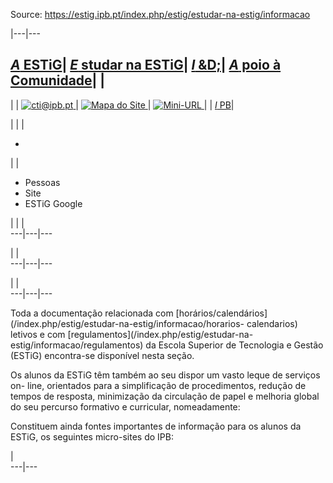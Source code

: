 Source: https://estig.ipb.pt/index.php/estig/estudar-na-estig/informacao

|---|---  
  
[_A_ ESTiG](/index.php/estig/a-estig "A ESTiG")| [ _E_ studar na ESTiG](/index.php/estig/estudar-na-estig "Estudar na ESTiG")| [ _I_ &D;](/index.php/estig/investigacao-desenvolvimento "Investigação & Desenvolvimento")| [_A_ poio à Comunidade](/index.php/estig/apoio-a-comunidade "Apoio à Comunidade")| |   
---  
| | [![cti@ipb.pt](https://estig.ipb.pt//templates/estig-template-estudar-na-estig/images/mail.png) ](mailto:cti@ipb.pt?subject=Portal%20ESTiG "cti@ipb.pt")| [![Mapa do Site](https://estig.ipb.pt//templates/estig-template-estudar-na-estig/images/mapa.png) ](/index.php/estig-map "Mapa do Site")| [![Mini-URL](https://estig.ipb.pt//templates/estig-template-estudar-na-estig/images/miniurl.png) ](javascript:;
 "Mini-URL")| | [_I_ PB](http://www.ipb.pt "Instituto Politécnico de Bragança")|   
  
  

  

  
  
  
  
  
  
  
  
  
  
  
  
  
  
|   | | 

  *   

| | 

  * Pessoas
  * Site
  * ESTiG Google

| | |   
---|---|---  
  
| |   
---|---|---  
  
| |   
---|---|---  
  
  
Toda a documentação relacionada com
[horários/calendários](/index.php/estig/estudar-na-estig/informacao/horarios-
calendarios) letivos e com [regulamentos](/index.php/estig/estudar-na-
estig/informacao/regulamentos) da Escola Superior de Tecnologia e Gestão
(ESTiG) encontra-se disponível nesta seção.  
  
Os alunos da ESTiG têm também ao seu dispor um vasto leque de serviços on-
line, orientados para a simplificação de procedimentos, redução de tempos de
resposta, minimização da circulação de papel e melhoria global do seu percurso
formativo e curricular, nomeadamente:

  

Constituem ainda fontes importantes de informação para os alunos da ESTiG, os
seguintes micro-sites do IPB:

  

|  
---|---  
  
